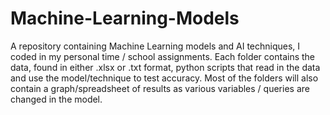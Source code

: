 # Machine-Learning-Models
A repository containing Machine Learning models and AI techniques, I coded in my personal time / school assignments. Each folder contains the data, found in either .xlsx or .txt format, python scripts that read in the data and use the model/technique to test accuracy. Most of the folders will also contain a graph/spreadsheet of results as various variables / queries are changed in the model.
